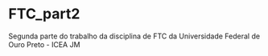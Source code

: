 # FTC_part2
Segunda parte do trabalho da disciplina de FTC da Universidade Federal de Ouro Preto - ICEA JM
